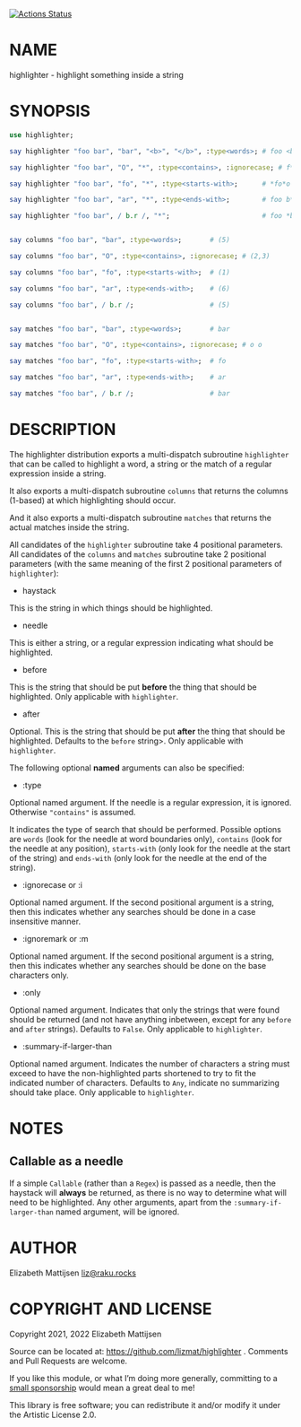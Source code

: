 [![Actions Status](https://github.com/lizmat/highlighter/workflows/test/badge.svg)](https://github.com/lizmat/highlighter/actions)

NAME
====

highlighter - highlight something inside a string

SYNOPSIS
========

```raku
use highlighter;

say highlighter "foo bar", "bar", "<b>", "</b>", :type<words>; # foo <b>bar</b>

say highlighter "foo bar", "O", "*", :type<contains>, :ignorecase; # f*o**o* bar

say highlighter "foo bar", "fo", "*", :type<starts-with>;      # *fo*o bar

say highlighter "foo bar", "ar", "*", :type<ends-with>;        # foo b*ar*

say highlighter "foo bar", / b.r /, "*";                       # foo *bar*


say columns "foo bar", "bar", :type<words>;       # (5)

say columns "foo bar", "O", :type<contains>, :ignorecase; # (2,3)

say columns "foo bar", "fo", :type<starts-with>;  # (1)

say columns "foo bar", "ar", :type<ends-with>;    # (6)

say columns "foo bar", / b.r /;                   # (5)


say matches "foo bar", "bar", :type<words>;       # bar

say matches "foo bar", "O", :type<contains>, :ignorecase; # o o

say matches "foo bar", "fo", :type<starts-with>;  # fo

say matches "foo bar", "ar", :type<ends-with>;    # ar

say matches "foo bar", / b.r /;                   # bar
```

DESCRIPTION
===========

The highlighter distribution exports a multi-dispatch subroutine `highlighter` that can be called to highlight a word, a string or the match of a regular expression inside a string.

It also exports a multi-dispatch subroutine `columns` that returns the columns (1-based) at which highlighting should occur.

And it also exports a multi-dispatch subroutine `matches` that returns the actual matches inside the string.

All candidates of the `highlighter` subroutine take 4 positional parameters. All candidates of the `columns` and `matches` subroutine take 2 positional parameters (with the same meaning of the first 2 positional parameters of `highlighter`):

  * haystack

This is the string in which things should be highlighted.

  * needle

This is either a string, or a regular expression indicating what should be highlighted.

  * before

This is the string that should be put **before** the thing that should be highlighted. Only applicable with `highlighter`.

  * after

Optional. This is the string that should be put **after** the thing that should be highlighted. Defaults to the `before` string>. Only applicable with `highlighter`.

The following optional **named** arguments can also be specified:

  * :type

Optional named argument. If the needle is a regular expression, it is ignored. Otherwise `"contains"` is assumed.

It indicates the type of search that should be performed. Possible options are `words` (look for the needle at word boundaries only), `contains` (look for the needle at any position), `starts-with` (only look for the needle at the start of the string) and `ends-with` (only look for the needle at the end of the string).

  * :ignorecase or :i

Optional named argument. If the second positional argument is a string, then this indicates whether any searches should be done in a case insensitive manner.

  * :ignoremark or :m

Optional named argument. If the second positional argument is a string, then this indicates whether any searches should be done on the base characters only.

  * :only

Optional named argument. Indicates that only the strings that were found should be returned (and not have anything inbetween, except for any `before` and `after` strings). Defaults to `False`. Only applicable to `highlighter`.

  * :summary-if-larger-than

Optional named argument. Indicates the number of characters a string must exceed to have the non-highlighted parts shortened to try to fit the indicated number of characters. Defaults to `Any`, indicate no summarizing should take place. Only applicable to `highlighter`.

NOTES
=====

Callable as a needle
--------------------

If a simple `Callable` (rather than a `Regex`) is passed as a needle, then the haystack will **always** be returned, as there is no way to determine what will need to be highlighted. Any other arguments, apart from the `:summary-if-larger-than` named argument, will be ignored.

AUTHOR
======

Elizabeth Mattijsen <liz@raku.rocks>

COPYRIGHT AND LICENSE
=====================

Copyright 2021, 2022 Elizabeth Mattijsen

Source can be located at: https://github.com/lizmat/highlighter . Comments and Pull Requests are welcome.

If you like this module, or what I’m doing more generally, committing to a [small sponsorship](https://github.com/sponsors/lizmat/) would mean a great deal to me!

This library is free software; you can redistribute it and/or modify it under the Artistic License 2.0.

